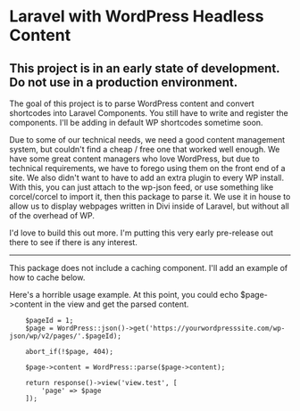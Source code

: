 Laravel with WordPress Headless Content
========================================

## This project is in an early state of development. Do not use in a production environment. ##

The goal of this project is to parse WordPress content and convert shortcodes into Laravel Components.  You still have to
write and register the components.  I'll be adding in default WP shortcodes sometime soon.

Due to some of our technical needs, we need a good content management system, but couldn't find a cheap / free one that worked well enough.
We have some great content managers who love WordPress, but due to technical requirements, we have to forego using them
on the front end of a site.   We also didn't want to have to add an extra plugin to every WP install.  With this, you can just attach to
the wp-json feed, or use something like corcel/corcel to import it, then this package to parse it.  We use it in house to 
allow us to display webpages written in Divi inside of Laravel, but without all of the overhead of WP.

I'd love to build this out more.  I'm putting this very early pre-release out there to see if there is any interest.

---

This package does not include a caching component.  I'll add an example of how to cache below.

Here's a horrible usage example.  At this point, you could echo $page->content in the view and get the parsed content.
        
        $pageId = 1;
        $page = WordPress::json()->get('https://yourwordpresssite.com/wp-json/wp/v2/pages/'.$pageId);

        abort_if(!$page, 404);

        $page->content = WordPress::parse($page->content);

        return response()->view('view.test', [
            'page' => $page
        ]);